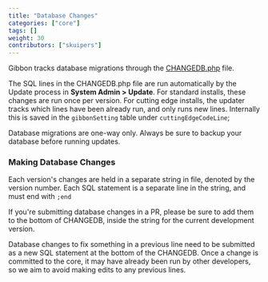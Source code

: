 ```yaml
---
title: "Database Changes"
categories: ["core"]
tags: []
weight: 30
contributors: ["skuipers"]
---
```


Gibbon tracks database migrations through the [CHANGEDB.php](https://github.com/GibbonEdu/core/blob/main/CHANGEDB.php) file. 

The SQL lines in the CHANGEDB.php file are run automatically by the Update process in  	__System Admin > Update__. For standard installs, these changes are run once per version. For cutting edge installs, the updater tracks which lines have been already run, and only runs new lines. Internally this is saved in the `gibbonSetting` table under `cuttingEdgeCodeLine`;

Database migrations are one-way only. Always be sure to backup your database before running updates.

### Making Database Changes

Each version's changes are held in a separate string in file, denoted by the version number. Each SQL statement is a separate line in the string, and must end with `;end`

If you're submitting database changes in a PR, please be sure to add them to the bottom of CHANGEDB, inside the string for the current development version. 

Database changes to fix something in a previous line need to be submitted as a new SQL statement at the bottom of the CHANGEDB. Once a change is committed to the core, it may have already been run by other developers, so we aim to avoid making edits to any previous lines.
